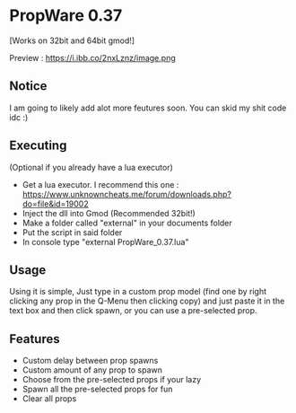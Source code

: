 # PropWare 0.37
[Works on 32bit and 64bit gmod!]

Preview : https://i.ibb.co/2nxLznz/image.png
## Notice
I  am going to likely add alot more feutures soon.
You can skid my shit code idc :)

## Executing
(Optional if you already have a lua executor)
- Get a lua executor. I recommend this one : https://www.unknowncheats.me/forum/downloads.php?do=file&id=19002 
- Inject the dll into Gmod (Recommended 32bit!)
- Make a folder called "external" in your documents folder
- Put the script in said folder
- In console type "external PropWare_0.37.lua"

## Usage
Using it is simple, Just type in a custom prop model (find one by right clicking any prop in the Q-Menu then clicking copy) and just paste it in the text box and then click spawn, or you can use a pre-selected prop.

## Features
- Custom delay between prop spawns
- Custom amount of any prop to spawn
- Choose from the pre-selected props if your lazy
- Spawn all the pre-selected props for fun
- Clear all props
